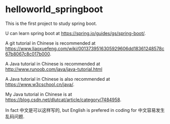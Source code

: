 # helloworld_springboot
This is the first project to study spring boot.

U can learn spring boot at https://spring.io/guides/gs/spring-boot/.

A git tutorial in Chinese is recommended at https://www.liaoxuefeng.com/wiki/0013739516305929606dd18361248578c67b8067c8c017b000.

A Java tutorial in Chinese is recommended at http://www.runoob.com/java/java-tutorial.html

A Java tutorial in Chinese is also recommended at https://www.w3cschool.cn/java/.

My Java tutorial in Chinese is at https://blog.csdn.net/dlutcat/article/category/7484958.

In fact 中文是可以这样写的, but English is prefered in coding for 中文容易发生乱码问题. 
